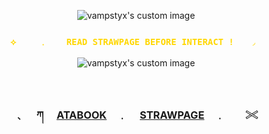 <!-- level 1: simple bio and stats -->
<p align="center">
  <img src="https://64.media.tumblr.com/541502ebca0edcc14fd380c37e6f49b3/869533ccf1115b1e-bb/s1280x1920/79db82222193e608c5f188989d836c1d2c662f37.pnj" alt="vampstyx's custom image"/>
</p>

<h3 align="center"><code style="color : gold">⟡ 　　﹒  　READ STRAWPAGE BEFORE INTERACT !　　◞ </code></h3>

<p align="center">
  <img src="https://64.media.tumblr.com/874b69625ed4b372a300b0ab4ba2a668/869533ccf1115b1e-b0/s1280x1920/4610ba3ca45a0d7bb9ff0fab84480251b16afc18.pnj" alt="vampstyx's custom image"/>
</p>


　<h3 align="center">﹑　 ཀ 　[ATABOOK](https://vampstyx.atabook.org/)　﹒ 　[STRAWPAGE](https://gunss.straw.page)　﹒　　𓏵</h3>
